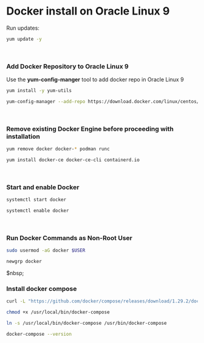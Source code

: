 # Docker install on Oracle Linux 9

Run updates:
```sh
yum update -y
```

&nbsp;
### Add Docker Repository to Oracle Linux 9

Use the **yum-config-manger** tool to add docker repo in Oracle Linux 9
```sh
yum install -y yum-utils
```

```sh
yum-config-manager --add-repo https://download.docker.com/linux/centos/docker-ce.repo
```

&nbsp;
### Remove existing Docker Engine before proceeding with installation

```sh
yum remove docker docker-* podman runc
```

```sh
yum install docker-ce docker-ce-cli containerd.io
```

&nbsp;
### Start and enable Docker

```sh
systemctl start docker
```

```sh
systemctl enable docker
```

&nbsp;
### Run Docker Commands as Non-Root User

```sh
sudo usermod -aG docker $USER

newgrp docker
```


$nbsp;
### Install docker compose

```sh
curl -L "https://github.com/docker/compose/releases/download/1.29.2/docker-compose-$(uname -s)-$(uname -m)" -o /usr/local/bin/docker-compose
```

```sh
chmod +x /usr/local/bin/docker-compose
```

```sh
ln -s /usr/local/bin/docker-compose /usr/bin/docker-compose
```

```sh
docker-compose --version
```



